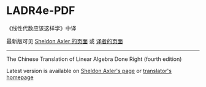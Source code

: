 # LADR4e-PDF
《线性代数应该这样学》中译

最新版可见 [Sheldon Axler 的页面](https://linear.axler.net/) 或 [译者的页面](https://linear.he-yang.top/)

---

The Chinese Translation of Linear Algebra Done Right (fourth edition)

Latest version is available on [Sheldon Axler's page](https://linear.axler.net/) or [translator's homepage](https://linear.he-yang.top/)

